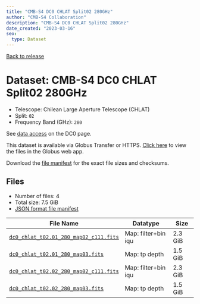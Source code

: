 ```yaml
---
title: "CMB-S4 DC0 CHLAT Split02 280GHz"
author: "CMB-S4 Collaboration"
description: "CMB-S4 DC0 CHLAT Split02 280GHz"
date_created: "2023-03-16"
seo:
  type: Dataset
---
```


[Back to release](./dc0.html#datasets)

# Dataset: CMB-S4 DC0 CHLAT Split02 280GHz

- Telescope: Chilean Large Aperture Telescope (CHLAT) 
- Split: `02`
- Frequency Band (GHz): `280`

See [data access](./dc0.html#data-access) on the DC0 page.

This dataset is available via Globus Transfer or HTTPS. [Click here](https://app.globus.org/file-manager?origin_id=38f01147-f09e-483d-a552-3866669a846d&origin_path=%2Fdatareleases%2Fdc0%2Fmission%2Fchlat%2Fsplit02%2F280%2F) to view the files in the Globus web app.

Download the [file manifest](https://g-456d30.0ed28.75bc.data.globus.org/datareleases/dc0/mission/chlat/split02/280/manifest.json) for the exact file sizes and checksums.

## Files

- Number of files: 4
- Total size: 7.5 GiB
- [JSON format file manifest](https://g-456d30.0ed28.75bc.data.globus.org/datareleases/dc0/mission/chlat/split02/280/manifest.json)

|                                                                               File Name                                                                               |      Datatype       |  Size   |
| --------------------------------------------------------------------------------------------------------------------------------------------------------------------- | ------------------- | ------- |
| [`dc0_chlat_t02.01_280_map02_c111.fits`](https://g-456d30.0ed28.75bc.data.globus.org/datareleases/dc0/mission/chlat/split02/280/dc0_chlat_t02.01_280_map02_c111.fits) | Map: filter+bin iqu | 2.3 GiB |
| [`dc0_chlat_t02.01_280_map03.fits`](https://g-456d30.0ed28.75bc.data.globus.org/datareleases/dc0/mission/chlat/split02/280/dc0_chlat_t02.01_280_map03.fits)           | Map: tp depth       | 1.5 GiB |
| [`dc0_chlat_t02.02_280_map02_c111.fits`](https://g-456d30.0ed28.75bc.data.globus.org/datareleases/dc0/mission/chlat/split02/280/dc0_chlat_t02.02_280_map02_c111.fits) | Map: filter+bin iqu | 2.3 GiB |
| [`dc0_chlat_t02.02_280_map03.fits`](https://g-456d30.0ed28.75bc.data.globus.org/datareleases/dc0/mission/chlat/split02/280/dc0_chlat_t02.02_280_map03.fits)           | Map: tp depth       | 1.5 GiB |
